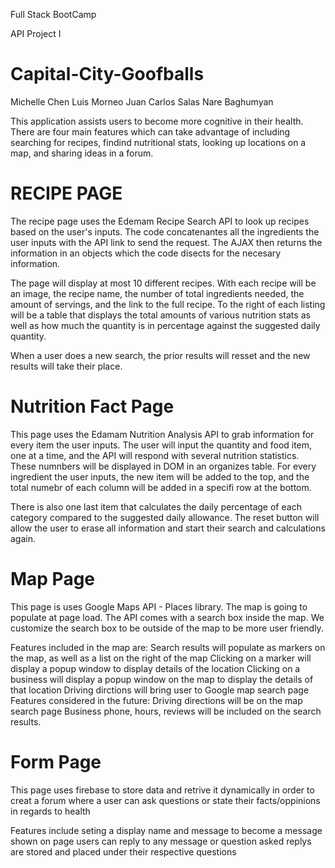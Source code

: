 Full Stack BootCamp

API Project I

# Capital-City-Goofballs
Michelle Chen
Luis Morneo
Juan Carlos Salas
Nare Baghumyan

This application assists users to become more cognitive in their health. There are four main features which can take advantage of including searching for recipes, findind nutritional stats, looking up locations on a map, and sharing ideas in a forum.

# RECIPE PAGE
The recipe page uses the Edemam Recipe Search API to look up recipes based on the user's inputs. The code concatenantes all the ingredients the user inputs with the API link to send the request. The AJAX then returns the information in an objects which the code disects for the necesary information. 

The page will display at most 10 different recipes. With each recipe will be an image, the recipe name, the number of total ingredients needed, the amount of servings, and the link to the full recipe. To the right of each listing will be a table that displays the total amounts of various nutrition stats as well as how much the quantity is in percentage against the suggested daily quantity. 

When a user does a new search, the prior results will resset and the new results will take their place.

# Nutrition Fact Page
This page uses the Edamam Nutrition Analysis API to grab information for every item the user inputs. The user will input the quantity and food item, one at a time, and the API will respond with several nutrition statistics. These numnbers will be displayed in DOM in an organizes table. For every ingredient the user inputs, the new item will be added to the top, and the total numebr of each column will be added in a specifi row at the bottom.
  
There is also one last item that calculates the daily percentage of each category compared to the suggested daily allowance. The reset button will allow the user to erase all information and start their search and calculations again.

# Map Page
This page is uses Google Maps API - Places library. The map is going to populate at page load. The API comes with a search box inside the map. We customize the search box to be outside of the map to be more user friendly. 

Features included in the map are:
Search results will populate as markers on the map, as well as a list on the right of the map
Clicking on a marker will display a popup window to display details of the location
Clicking on a business will display a popup window on the map to display the details of that location
Driving dirctions will bring user to Google map search page 
Features considered in the future:
Driving directions will be on the map search page
Business phone, hours, reviews will be included on the search results.

# Form Page
This page uses firebase to store data and retrive it dynamically in order to creat a forum where a user can ask questions or state their facts/oppinions in regards to health

Features include 
seting a display name and message to become a message shown on page 
users can reply to any message or question asked 
replys are stored and placed under their respective questions


